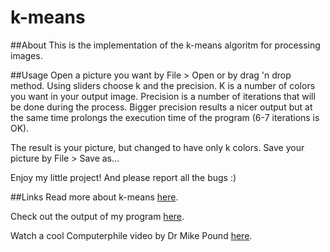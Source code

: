 # k-means

##About
This is the implementation of the k-means algoritm for processing images.

##Usage
Open a picture you want by File > Open or by drag 'n drop method. Using sliders choose k and the precision. K is a number of colors you want in your output image. Precision is a number of iterations that will be done during the process. Bigger precision results a nicer output but at the same time prolongs the execution time of the program (6-7 iterations is OK).

The result is your picture, but changed to have only k colors. Save your picture by File > Save as...

Enjoy my little project! And please report all the bugs :)

##Links
Read more about k-means [here](https://en.wikipedia.org/wiki/K-means_clustering).

Check out the output of my program [here](https://github.com/milana-kovacevic/k-means/tree/master/k-means/WorkPics).

Watch a cool Computerphile video by Dr Mike Pound [here](https://www.youtube.com/watch?v=yR7k19YBqiw).
